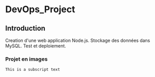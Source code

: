 # DevOps_Project
## Introduction
Creation d'une web application Node.js. Stockage des données dans MySQL. Test et deploiement.
### Projet en images



	This is a subscript text
